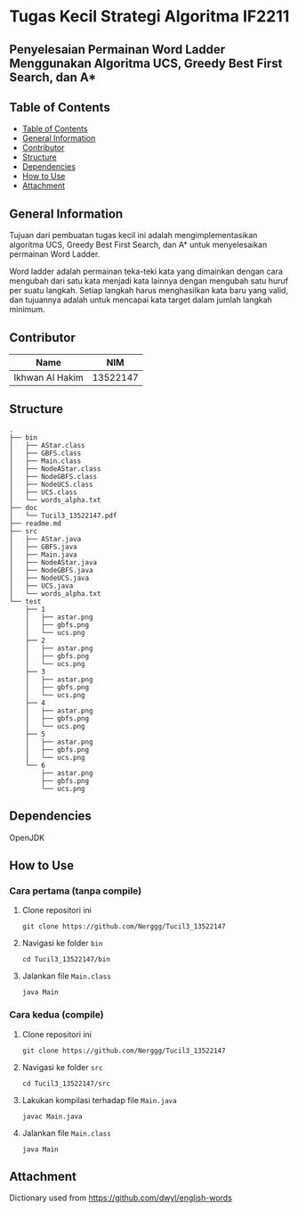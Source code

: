# Tugas Kecil Strategi Algoritma IF2211

## Penyelesaian Permainan Word Ladder Menggunakan Algoritma UCS, Greedy Best First Search, dan A*

## Table of Contents

- [Table of Contents](#table-of-contents)
- [General Information](#general-information)
- [Contributor](#contributor)
- [Structure](#structure)
- [Dependencies](#dependencies)
- [How to Use](#how-to-use)
- [Attachment](#attachment)

## General Information

Tujuan dari pembuatan tugas kecil ini adalah mengimplementasikan algoritma UCS, Greedy Best First Search, dan A* untuk menyelesaikan permainan Word Ladder.

Word ladder adalah permainan teka-teki kata yang dimainkan dengan cara mengubah dari satu kata menjadi kata lainnya dengan mengubah satu huruf per suatu langkah. Setiap langkah harus menghasilkan kata baru yang valid, dan tujuannya adalah untuk mencapai kata target dalam jumlah langkah minimum.

## Contributor

| Name                    | NIM      |
| ----------------------- | -------- |
| Ikhwan Al Hakim         | 13522147 |

## Structure

```
.
├── bin
│   ├── AStar.class
│   ├── GBFS.class
│   ├── Main.class
│   ├── NodeAStar.class
│   ├── NodeGBFS.class
│   ├── NodeUCS.class
│   ├── UCS.class
│   └── words_alpha.txt
├── doc
│   └── Tucil3_13522147.pdf
├── readme.md
├── src
│   ├── AStar.java
│   ├── GBFS.java
│   ├── Main.java
│   ├── NodeAStar.java
│   ├── NodeGBFS.java
│   ├── NodeUCS.java
│   ├── UCS.java
│   └── words_alpha.txt
└── test
    ├── 1
    │   ├── astar.png
    │   ├── gbfs.png
    │   └── ucs.png
    ├── 2
    │   ├── astar.png
    │   ├── gbfs.png
    │   └── ucs.png
    ├── 3
    │   ├── astar.png
    │   ├── gbfs.png
    │   └── ucs.png
    ├── 4
    │   ├── astar.png
    │   ├── gbfs.png
    │   └── ucs.png
    ├── 5
    │   ├── astar.png
    │   ├── gbfs.png
    │   └── ucs.png
    └── 6
        ├── astar.png
        ├── gbfs.png
        └── ucs.png
```

## Dependencies

OpenJDK

## How to Use

### Cara pertama (tanpa compile)

1. Clone repositori ini
    ```
    git clone https://github.com/Nerggg/Tucil3_13522147
    ```
2. Navigasi ke folder `bin`
    ```
    cd Tucil3_13522147/bin
    ```
3. Jalankan file `Main.class`
    ```
    java Main
    ```

### Cara kedua (compile)

1. Clone repositori ini
    ```
    git clone https://github.com/Nerggg/Tucil3_13522147
    ```
2. Navigasi ke folder `src`
    ```
    cd Tucil3_13522147/src
    ```
3. Lakukan kompilasi terhadap file `Main.java`
    ```
    javac Main.java
    ```
4. Jalankan file `Main.class`
    ```
    java Main
    ```

## Attachment

Dictionary used from https://github.com/dwyl/english-words
